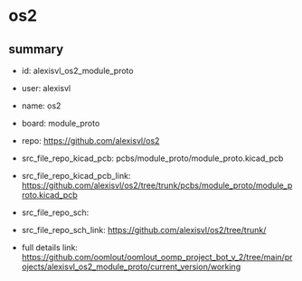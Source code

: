 # os2
 
## summary 
* id: alexisvl_os2_module_proto
* user: alexisvl
* name: os2
* board: module_proto
* repo: https://github.com/alexisvl/os2
* src_file_repo_kicad_pcb: pcbs/module_proto/module_proto.kicad_pcb
* src_file_repo_kicad_pcb_link: https://github.com/alexisvl/os2/tree/trunk/pcbs/module_proto/module_proto.kicad_pcb


* src_file_repo_sch: 
* src_file_repo_sch_link: https://github.com/alexisvl/os2/tree/trunk/
* full details link: https://github.com/oomlout/oomlout_oomp_project_bot_v_2/tree/main/projects/alexisvl_os2_module_proto/current_version/working  






